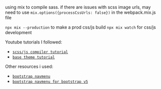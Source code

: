 using mix to compile sass. if there are issues with scss image urls, may need to use `mix.options({processCssUrls: false})` in the webpack.mix.js file

`npx mix --production` to make a prod css/js build
`npx mix watch` for css/js development

Youtube tutorials I followed:
- [`scss/js compiler tutorial`](https://www.youtube.com/watch?v=7Nu3n-aQ9Hs)
- [`base theme tutorial`](https://www.youtube.com/watch?v=pFMgAWkrk8o&t=640s)

Other resources i used:
- [`bootstrap navmenu`](https://github.com/wp-bootstrap/wp-bootstrap-navwalker)
- [`bootstrap navmenu for bootstrap v5`](https://github.com/wp-bootstrap/wp-bootstrap-navwalker/issues/499)